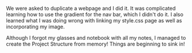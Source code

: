 We were asked to duplicate a webpage and I did it.  It was complicated learning how to use the gradient for the nav bar, which I didn't do it.  I also learned what I was doing wrong with linking my style.css page as well as incorporating my image.

Although I forgot my glasses and notebook with all my notes, I managed to create the Project Structure from memory!  Things are beginning to sink in!
